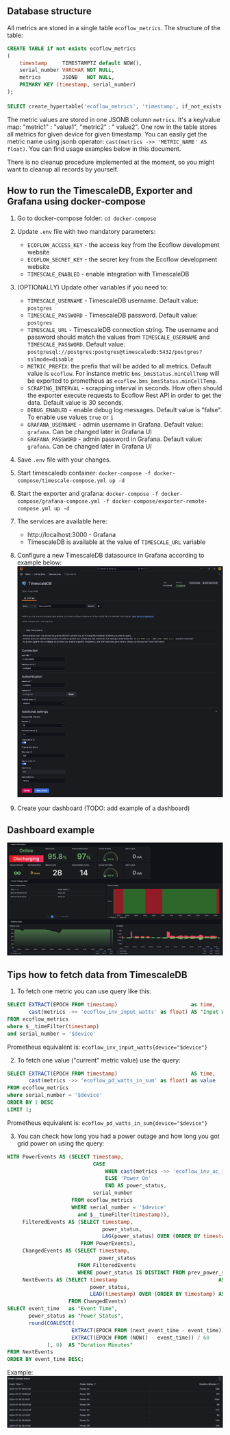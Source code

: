 ## Database structure

All metrics are stored in a single table `ecoflow_metrics`. The structure of the table:

```sql
CREATE TABLE if not exists ecoflow_metrics
(
    timestamp     TIMESTAMPTZ default NOW(),
    serial_number VARCHAR NOT NULL,
    metrics       JSONB   NOT NULL,
    PRIMARY KEY (timestamp, serial_number)
);

SELECT create_hypertable('ecoflow_metrics', 'timestamp', if_not_exists => TRUE);
```

The metric values are stored in one JSONB column `metrics`. It's a key/value map: "metric1" : "value1", "metric2" : "
value2".
One row in the table stores all metrics for given device for given timestamp.
You can easily get the metric name using jsonb operator: `cast(metrics ->> 'METRIC_NAME' AS float)`.
You can find usage examples below in this document.

There is no cleanup procedure implemented at the moment, so you might want to cleanup all records by yourself.

## How to run the TimescaleDB, Exporter and Grafana using docker-compose

1. Go to docker-compose folder: `cd docker-compose`
2. Update `.env` file with two mandatory parameters:
    - `ECOFLOW_ACCESS_KEY` - the access key from the Ecoflow development website
    - `ECOFLOW_SECRET_KEY` - the secret key from the Ecoflow development website
    - `TIMESCALE_ENABLED` - enable integration with TimescaleDB
3. (OPTIONALLY) Update other variables if you need to:
    - `TIMESCALE_USERNAME` - TimescaleDB username. Default value: `postgres`
    - `TIMESCALE_PASSWORD` - TimescaleDB password. Default value: `postgres`
    - `TIMESCALE_URL` - TimescaleDB connection string. The username and password should match the values
      from `TIMESCALE_USERNAME` and `TIMESCALE_PASSWORD`. Default
      value: `postgresql://postgres:postgres@timescaledb:5432/postgres?sslmode=disable`
    - `METRIC_PREFIX`: the prefix that will be added to all metrics. Default value is `ecoflow`. For instance
      metric `bms_bmsStatus.minCellTemp` will be exported to prometheus as `ecoflow.bms_bmsStatus.minCellTemp`.
    - `SCRAPING_INTERVAL` - scrapping interval in seconds. How often should the exporter execute requests to Ecoflow
      Rest API in order to get the data. Default value is 30 seconds.
    - `DEBUG_ENABLED` - enable debug log messages. Default value is "false". To enable use values `true` or `1`
    - `GRAFANA_USERNAME` - admin username in Grafana. Default value: `grafana`. Can be changed later in Grafana UI
    - `GRAFANA_PASSWORD` - admin password in Grafana. Default value: `grafana`. Can be changed later in Grafana UI

4. Save `.env` file with your changes.
5. Start timescaledb container: `docker-compose -f docker-compose/timescale-compose.yml up -d`
6. Start the exporter and
   grafana: `docker-compose -f docker-compose/grafana-compose.yml -f docker-compose/exporter-remote-compose.yml up -d`
7. The services are available here:
    - http://localhost:3000 - Grafana
    - TimescaleDB is available at the value of `TIMESCALE_URL` variable
8. Configure a new TimescaleDB datasource in Grafana according to example below:
   ![timescaledb-datasource.png](images/timescaledb-datasource.png)
9. Create your dashboard (TODO: add example of a dashboard)

## Dashboard example
![img.png](images/dashboard_example.png)

## Tips how to fetch data from TimescaleDB

1. To fetch one metric you can use query like this:

```sql
SELECT EXTRACT(EPOCH FROM timestamp)                        as time,
       cast(metrics ->> 'ecoflow_inv_input_watts' as float) AS "Input Watts"
FROM ecoflow_metrics
where $__timeFilter(timestamp)
and serial_number = '$device'
```

Prometheus equivalent is: `ecoflow_inv_input_watts{device="$device"}`

2. To fetch one value ("current" metric value) use the query:

```sql
SELECT EXTRACT(EPOCH FROM timestamp)                        AS time,
       cast(metrics ->> 'ecoflow_pd_watts_in_sum' as float) as value
FROM ecoflow_metrics
where serial_number = '$device'
ORDER BY 1 DESC
LIMIT 1;
```

Prometheus equivalent is: `ecoflow_pd_watts_in_sum{device="$device"}`

3. You can check how long you had a power outage and how long you got grid power on using the query:

```sql
WITH PowerEvents AS (SELECT timestamp,
                            CASE
                                WHEN cast(metrics ->> 'ecoflow_inv_ac_in_vol' AS float) = 0 THEN 'Power Off'
                                ELSE 'Power On'
                                END AS power_status,
                            serial_number
                     FROM ecoflow_metrics
                     WHERE serial_number = '$device'
                       and $__timeFilter(timestamp)),
     FilteredEvents AS (SELECT timestamp,
                               power_status,
                               LAG(power_status) OVER (ORDER BY timestamp) AS prev_power_status
                        FROM PowerEvents),
     ChangedEvents AS (SELECT timestamp,
                              power_status
                       FROM FilteredEvents
                       WHERE power_status IS DISTINCT FROM prev_power_status),
     NextEvents AS (SELECT timestamp                                 AS event_time,
                           power_status,
                           LEAD(timestamp) OVER (ORDER BY timestamp) AS next_event_time
                    FROM ChangedEvents)
SELECT event_time   as "Event Time",
       power_status as "Power Status",
       round(COALESCE(
                     EXTRACT(EPOCH FROM (next_event_time - event_time)) / 60,
                     EXTRACT(EPOCH FROM (NOW() - event_time)) / 60
             ), 0)  AS "Duration Minutes"
FROM NextEvents
ORDER BY event_time DESC;
```

Example:
![img.png](images/timescale_power_outage_table.png)
